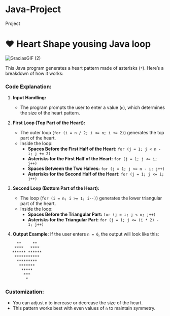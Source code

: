  # Java-Project
Project
 

 # ❤️ Heart Shape yousing Java loop 

 
  ![GraciasGIF (2)](https://github.com/user-attachments/assets/843c42c5-c56b-4f81-afae-5c85aea5ef9f)
    
   This Java program generates a heart pattern made of asterisks (`*`). Here’s a breakdown of how it works:

### Code Explanation:

1. **Input Handling:**
   - The program prompts the user to enter a value (`n`), which determines the size of the heart pattern.

2. **First Loop (Top Part of the Heart):**
   - The outer loop (`for (i = n / 2; i <= n; i += 2)`) generates the top part of the heart.
   - Inside the loop:
     - **Spaces Before the First Half of the Heart:** `for (j = 1; j < n - i; j += 2)`
     - **Asterisks for the First Half of the Heart:** `for (j = 1; j <= i; j++)`
     - **Spaces Between the Two Halves:** `for (j = 1; j <= n - i; j++)`
     - **Asterisks for the Second Half of the Heart:** `for (j = 1; j <= i; j++)`

3. **Second Loop (Bottom Part of the Heart):**
   - The loop (`for (i = n; i >= 1; i--)`) generates the lower triangular part of the heart.
   - Inside the loop:
     - **Spaces Before the Triangular Part:** `for (j = i; j < n; j++)`
     - **Asterisks for the Triangular Part:** `for (j = 1; j <= (i * 2) - 1; j++)`

4. **Output Example:**
   If the user enters `n = 6`, the output will look like this:

```
     **     **
    ****   ****
   ****** ******
    ***********
     *********
      *******
       *****
        ***
         *
```

### Customization:
- You can adjust `n` to increase or decrease the size of the heart.
- This pattern works best with even values of `n` to maintain symmetry.
